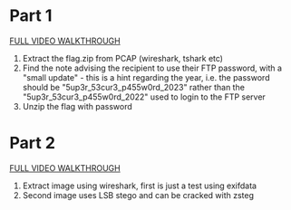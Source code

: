 # Part 1

[FULL VIDEO WALKTHROUGH](https://youtu.be/CsyQFzTJ09w?t=112)

1. Extract the flag.zip from PCAP (wireshark, tshark etc)
2. Find the note advising the recipient to use their FTP password, with a "small update" - this is a hint regarding the year, i.e. the password should be "5up3r_53cur3_p455w0rd_2023" rather than the "5up3r_53cur3_p455w0rd_2022" used to login to the FTP server
3. Unzip the flag with password

# Part 2

[FULL VIDEO WALKTHROUGH](https://youtu.be/CsyQFzTJ09w?t=317)

1. Extract image using wireshark, first is just a test using exifdata
2. Second image uses LSB stego and can be cracked with zsteg
